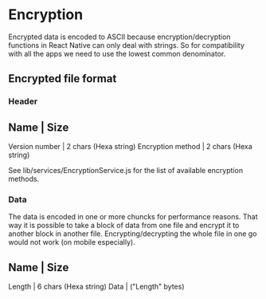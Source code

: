 # Encryption

Encrypted data is encoded to ASCII because encryption/decryption functions in React Native can only deal with strings. So for compatibility with all the apps we need to use the lowest common denominator.

## Encrypted file format

### Header

Name               |  Size
---------------------------------------------
Version number     |  2 chars (Hexa string)
Encryption method  |  2 chars (Hexa string)

See lib/services/EncryptionService.js for the list of available encryption methods.

### Data

The data is encoded in one or more chuncks for performance reasons. That way it is possible to take a block of data from one file and encrypt it to another block in another file. Encrypting/decrypting the whole file in one go would not work (on mobile especially).

Name    |  Size
-------------------------------------
Length  |  6 chars (Hexa string)
Data    |  ("Length" bytes)